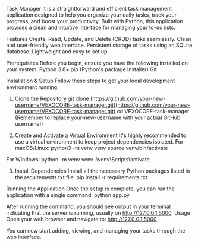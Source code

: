 Task Manager
It is a straightforward and efficient task management application designed to help you organize your daily tasks, track your progress, and boost your productivity. Built with Python, this application provides a clean and intuitive interface for managing your to-do lists.

Features
Create, Read, Update, and Delete (CRUD) tasks seamlessly.
Clean and user-friendly web interface.
Persistent storage of tasks using an SQLite database.
Lightweight and easy to set up.

Prerequisites
Before you begin, ensure you have the following installed on your system:
Python 3.8+
pip (Python's package installer)
Git

Installation & Setup
Follow these steps to get your local development environment running.

1. Clone the Repository
git clone [https://github.com/your-new-username/VEXOCORE-task-manager.git](https://github.com/your-new-username/VEXOCORE-task-manager.git)
cd VEXOCORE-task-manager
(Remember to replace your-new-username with your actual GitHub username!)

2. Create and Activate a Virtual Environment
It's highly recommended to use a virtual environment to keep project dependencies isolated.
For macOS/Linux:
python3 -m venv venv
source venv/bin/activate

For Windows:
python -m venv venv
.\venv\Scripts\activate

3. Install Dependencies
Install all the necessary Python packages listed in the requirements.txt file.
pip install -r requirements.txt

Running the Application
Once the setup is complete, you can run the application with a single command:
python app.py

After running the command, you should see output in your terminal indicating that the server is running, usually on http://127.0.0.1:5000.
Usage
Open your web browser and navigate to:
http://127.0.0.1:5000

You can now start adding, viewing, and managing your tasks through the web interface.
